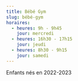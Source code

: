 ```yaml
---
title: Bébé Gym
slug: bébé-gym
horaires:
  - heures: 9h - 9h45
    jour: mercredi
  - heures: 16h30 - 17h15
    jour: jeudi
  - heures: 8h30 - 9h15
    jour: samedi
---
```

Enfants nés en 2022-2023
